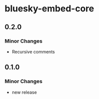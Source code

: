 # bluesky-embed-core

## 0.2.0

### Minor Changes

- Recursive comments

## 0.1.0

### Minor Changes

- new release
